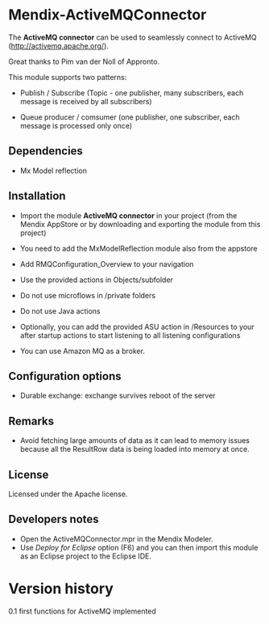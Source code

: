 # Mendix-ActiveMQConnector

The **ActiveMQ connector** can be used to seamlessly connect to ActiveMQ (http://activemq.apache.org/).

Great thanks to Pim van der Noll of Appronto.

This module supports two patterns:

- Publish / Subscribe (Topic - one publisher, many subscribers, each message is received by all subscribers)
  
- Queue producer / comsumer (one publisher, one subscriber, each message is processed only once)

## Dependencies
* Mx Model reflection

## Installation
* Import the module **ActiveMQ connector** in your project (from the Mendix AppStore or by downloading and exporting the module from this project)

* You need to add the MxModelReflection module also from the appstore

- Add RMQConfiguration_Overview to your navigation
- Use the provided actions in Objects/subfolder
- Do not use microflows in /private folders
- Do not use Java actions

- Optionally, you can add the provided ASU action in /Resources to your after startup actions to start listening to all listening configurations

* You can use Amazon MQ as a broker.


## Configuration options
		
- Durable exchange: exchange survives reboot of the server


## Remarks
* Avoid fetching large amounts of data as it can lead to memory issues because all the ResultRow data is being loaded into memory at once.


## License
Licensed under the Apache license.

## Developers notes
* Open the ActiveMQConnector.mpr in the Mendix Modeler.
* Use *Deploy for Eclipse* option (F6) and you can then import this module as an Eclipse project to the Eclipse IDE.

# Version history
0.1 first functions for ActiveMQ implemented

